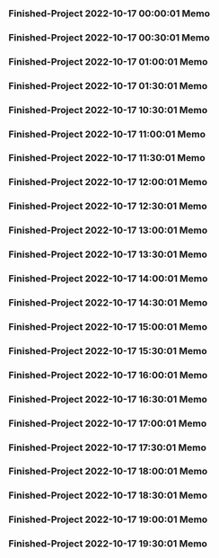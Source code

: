 ### Finished-Project 2022-10-17 00:00:01 Memo
### Finished-Project 2022-10-17 00:30:01 Memo
### Finished-Project 2022-10-17 01:00:01 Memo
### Finished-Project 2022-10-17 01:30:01 Memo
### Finished-Project 2022-10-17 10:30:01 Memo
### Finished-Project 2022-10-17 11:00:01 Memo
### Finished-Project 2022-10-17 11:30:01 Memo
### Finished-Project 2022-10-17 12:00:01 Memo
### Finished-Project 2022-10-17 12:30:01 Memo
### Finished-Project 2022-10-17 13:00:01 Memo
### Finished-Project 2022-10-17 13:30:01 Memo
### Finished-Project 2022-10-17 14:00:01 Memo
### Finished-Project 2022-10-17 14:30:01 Memo
### Finished-Project 2022-10-17 15:00:01 Memo
### Finished-Project 2022-10-17 15:30:01 Memo
### Finished-Project 2022-10-17 16:00:01 Memo
### Finished-Project 2022-10-17 16:30:01 Memo
### Finished-Project 2022-10-17 17:00:01 Memo
### Finished-Project 2022-10-17 17:30:01 Memo
### Finished-Project 2022-10-17 18:00:01 Memo
### Finished-Project 2022-10-17 18:30:01 Memo
### Finished-Project 2022-10-17 19:00:01 Memo
### Finished-Project 2022-10-17 19:30:01 Memo
